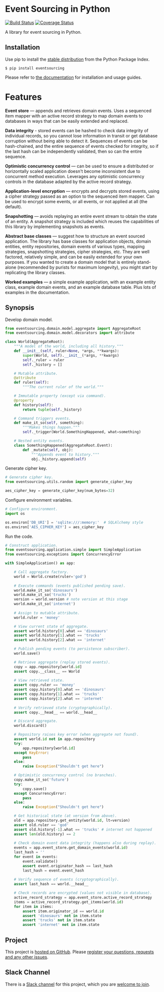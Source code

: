 # Event Sourcing in Python

[![Build Status](https://secure.travis-ci.org/johnbywater/eventsourcing.png)](https://travis-ci.org/johnbywater/eventsourcing)
[![Coverage Status](https://coveralls.io/repos/github/johnbywater/eventsourcing/badge.svg)](https://coveralls.io/github/johnbywater/eventsourcing)

A library for event sourcing in Python.

## Installation

Use pip to install the [stable distribution](https://pypi.python.org/pypi/eventsourcing) from
the Python Package Index.

    $ pip install eventsourcing

Please refer to [the documentation](http://eventsourcing.readthedocs.io/) for installation and usage guides.

# Features

**Event store** — appends and retrieves domain events. Uses a
sequenced item mapper with an active record strategy to map domain events
to databases in ways that can be easily extended and replaced.

**Data integrity** - stored events can be hashed to check data integrity of individual
records, so you cannot lose information in transit or get database corruption without
being able to detect it. Sequences of events can be hash-chained, and the entire sequence
of events checked for integrity, so if the last hash can be independently validated, then
so can the entire sequence.

**Optimistic concurrency control** — can be used to ensure a distributed or
horizontally scaled application doesn't become inconsistent due to concurrent
method execution. Leverages any optimistic concurrency controls in the database
adapted by the active record strategy.

**Application-level encryption** — encrypts and decrypts stored events, using a cipher
strategy passed as an option to the sequenced item mapper. Can be used to encrypt some
events, or all events, or not applied at all (the default).

**Snapshotting** — avoids replaying an entire event stream to
obtain the state of an entity. A snapshot strategy is included which reuses
the capabilities of this library by implementing snapshots as events.

**Abstract base classes** — suggest how to structure an event sourced application.
The library has base classes for application objects, domain entities, entity repositories,
domain events of various types, mapping strategies, snapshotting strategies, cipher strategies,
etc. They are well factored, relatively simple, and can be easily extended for your own
purposes. If you wanted to create a domain model that is entirely stand-alone (recommended by
purists for maximum longevity), you might start by replicating the library classes.

**Worked examples** — a simple example application, with an example entity class,
example domain events, and an example database table. Plus lots of examples in the documentation. 


## Synopsis

Develop domain model.

```python
from eventsourcing.domain.model.aggregate import AggregateRoot
from eventsourcing.domain.model.decorators import attribute

class World(AggregateRoot):
    """A model of the world, including all history."""
    def __init__(self, ruler=None, *args, **kwargs):
        super(World, self).__init__(*args, **kwargs)
        self._ruler = ruler
        self._history = []

    # Mutable attribute.
    @attribute
    def ruler(self):
        """The current ruler of the world."""

    # Immutable property (except via command).
    @property
    def history(self):
        return tuple(self._history)

    # Command triggers events.
    def make_it_so(self, something):
        """Makes things happen."""
        self._trigger(World.SomethingHappened, what=something)

    # Nested entity events.
    class SomethingHappened(AggregateRoot.Event):
        def _mutate(self, obj):
            """Appends event to history."""
            obj._history.append(self)
```

Generate cipher key.

```python
# Generate cipher key.
from eventsourcing.utils.random import generate_cipher_key

aes_cipher_key = generate_cipher_key(num_bytes=32)
```

Configure environment variables.

```python
# Configure environment.
import os

os.environ['DB_URI'] = 'sqlite:///:memory:'  # SQLAlchemy style
os.environ['AES_CIPHER_KEY'] = aes_cipher_key
```

Run the code.

```python
# Construct application.
from eventsourcing.application.simple import SimpleApplication
from eventsourcing.exceptions import ConcurrencyError

with SimpleApplication() as app:

    # Call aggregate factory.
    world = World.create(ruler='god')
    
    # Execute commands (events published pending save).
    world.make_it_so('dinosaurs')
    world.make_it_so('trucks')
    version = world.version # note version at this stage
    world.make_it_so('internet')
    
    # Assign to mutable attribute.
    world.ruler = 'money'

    # View current state of aggregate.
    assert world.history[0].what == 'dinosaurs'
    assert world.history[1].what == 'trucks'
    assert world.history[2].what == 'internet'

    # Publish pending events (to persistence subscriber).
    world.save()

    # Retrieve aggregate (replay stored events).
    copy = app.repository[world.id]
    assert copy.__class__ == World
    
    # View retrieved state.
    assert copy.ruler == 'money'
    assert copy.history[0].what == 'dinosaurs'
    assert copy.history[1].what == 'trucks'
    assert copy.history[2].what == 'internet'
    
    # Verify retrieved state (cryptographically).
    assert copy.__head__ == world.__head__

    # Discard aggregate.
    world.discard()

    # Repository raises key error (when aggregate not found).
    assert world.id not in app.repository
    try:
        app.repository[world.id]
    except KeyError:
        pass
    else:
        raise Exception("Shouldn't get here")

    # Optimistic concurrency control (no branches).
    copy.make_it_so('future')
    try:
        copy.save()
    except ConcurrencyError:
        pass
    else:
        raise Exception("Shouldn't get here")

    # Get historical state (at version from above).
    old = app.repository.get_entity(world.id, lt=version)
    assert old.ruler == 'god'
    assert old.history[-1].what == 'trucks' # internet not happened
    assert len(old.history) == 2
    
    # Check domain event data integrity (happens also during replay).
    events = app.event_store.get_domain_events(world.id)
    last_hash = ''
    for event in events:
        event.validate()
        assert event.originator_hash == last_hash
        last_hash = event.event_hash
        
    # Verify sequence of events (cryptographically).
    assert last_hash == world.__head__

    # Check records are encrypted (values not visible in database).
    active_record_strategy = app.event_store.active_record_strategy
    items = active_record_strategy.get_items(world.id)
    for item in items:
        assert item.originator_id == world.id
        assert 'dinosaurs' not in item.state
        assert 'trucks' not in item.state
        assert 'internet' not in item.state
```

## Project

This project is [hosted on GitHub](https://github.com/johnbywater/eventsourcing).
Please [register your questions, requests and any other issues](https://github.com/johnbywater/eventsourcing/issues).

## Slack Channel

There is a [Slack channel](https://eventsourcinginpython.slack.com/messages/) for this project, which you
are [welcome to join](https://join.slack.com/t/eventsourcinginpython/shared_invite/enQtMjczNTc2MzcxNDI0LTUwZGQ4MDk0ZDJmZmU0MjM4MjdmOTBlZGI0ZTY4NWIxMGFkZTcwNmUxM2U4NGM3YjY5MTVmZTBiYzljZjI3ZTE).
